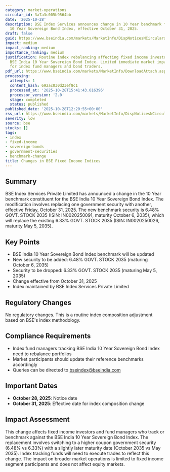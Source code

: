 ```yaml
---
category: market-operations
circular_id: 3a7a3c005b9564bb
date: '2025-10-28'
description: BSE Index Services announces change in 10 Year benchmark for BSE India
  10 Year Sovereign Bond Index, effective October 31, 2025.
draft: false
guid: https://www.bseindia.com/markets/MarketInfo/DispNoticesNCirculars.aspx?Noticeid={D183CFCB-AB66-400E-B265-13440E972D4F}&noticeno=20251028-27&dt=10/28/2025&icount=27&totcount=52&flag=0
impact: medium
impact_ranking: medium
importance_ranking: medium
justification: Routine index rebalancing affecting fixed income investors tracking
  BSE India 10 Year Sovereign Bond Index. Limited immediate market impact but relevant
  for index fund managers and bond traders.
pdf_url: https://www.bseindia.com/markets/MarketInfo/DownloadAttach.aspx?id=20251028-27&attachedId=
processing:
  attempts: 1
  content_hash: 692ac030d23ef8c1
  processed_at: '2025-10-28T15:41:43.016396'
  processor_version: '2.0'
  stage: completed
  status: published
published_date: '2025-10-28T12:20:55+00:00'
rss_url: https://www.bseindia.com/markets/MarketInfo/DispNoticesNCirculars.aspx?Noticeid={D183CFCB-AB66-400E-B265-13440E972D4F}&noticeno=20251028-27&dt=10/28/2025&icount=27&totcount=52&flag=0
severity: low
source: bse
stocks: []
tags:
- index
- fixed-income
- sovereign-bonds
- government-securities
- benchmark-change
title: Changes in BSE Fixed Income Indices
---
```


## Summary

BSE Index Services Private Limited has announced a change in the 10 Year benchmark constituent for the BSE India 10 Year Sovereign Bond Index. The modification involves replacing one government security with another, effective Friday, October 31, 2025. The new benchmark security is 6.48% GOVT. STOCK 2035 (ISIN: IN0020250091, maturity October 6, 2035), which will replace the existing 6.33% GOVT. STOCK 2035 (ISIN: IN0020250026, maturity May 5, 2035).

## Key Points

- BSE India 10 Year Sovereign Bond Index benchmark will be updated
- New security to be added: 6.48% GOVT. STOCK 2035 (maturing October 6, 2035)
- Security to be dropped: 6.33% GOVT. STOCK 2035 (maturing May 5, 2035)
- Change effective from October 31, 2025
- Index maintained by BSE Index Services Private Limited

## Regulatory Changes

No regulatory changes. This is a routine index composition adjustment based on BSE's index methodology.

## Compliance Requirements

- Index fund managers tracking BSE India 10 Year Sovereign Bond Index need to rebalance portfolios
- Market participants should update their reference benchmarks accordingly
- Queries can be directed to bseindex@bseindia.com

## Important Dates

- **October 28, 2025**: Notice date
- **October 31, 2025**: Effective date for index composition change

## Impact Assessment

This change affects fixed income investors and fund managers who track or benchmark against the BSE India 10 Year Sovereign Bond Index. The replacement involves switching to a higher coupon government security (6.48% vs 6.33%) with a slightly later maturity date (October 2035 vs May 2035). Index tracking funds will need to execute trades to reflect this change. The impact on broader market operations is limited to fixed income segment participants and does not affect equity markets.
